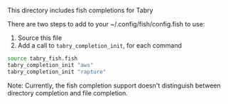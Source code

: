 This directory includes fish completions for Tabry

There are two steps to add to your ~/.config/fish/config.fish to use:

1. Source this file
2. Add a call to `tabry_completion_init`, for each command

```sh
source tabry_fish.fish
tabry_completion_init "aws"
tabry_completion_init "rapture"
```

Note: Currently, the fish completion support doesn't distinguish between directory completion and file completion.